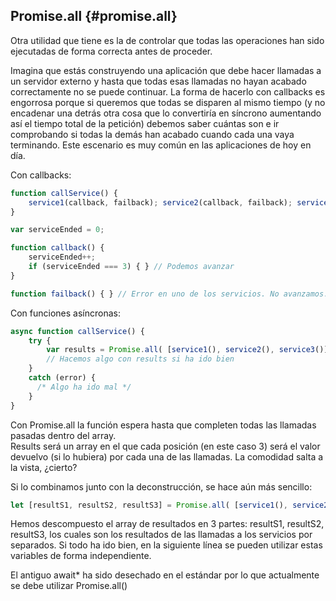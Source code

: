 ## Promise.all {#promise.all}

Otra utilidad que tiene es la de controlar que todas las operaciones han sido ejecutadas de forma correcta antes de proceder.

Imagina que estás construyendo una aplicación que debe hacer llamadas a un servidor externo y hasta que todas esas llamadas no hayan acabado correctamente no se puede continuar. La forma de hacerlo con callbacks es engorrosa porque si queremos que todas se disparen al mismo tiempo \(y no encadenar una detrás otra cosa que lo convertiría en síncrono aumentando así el tiempo total de la petición\) debemos saber cuántas son e ir comprobando si todas la demás han acabado cuando cada una vaya terminando. Este escenario es muy común en las aplicaciones de hoy en día.

Con callbacks:

```ts
function callService() {
    service1(callback, failback); service2(callback, failback); service3(callback, failback);
}

var serviceEnded = 0;

function callback() {
    serviceEnded++;
    if (serviceEnded === 3) { } // Podemos avanzar 
} 

function failback() { } // Error en uno de los servicios. No avanzamos.
```

Con funciones asíncronas:

```ts
async function callService() {
    try {
        var results = Promise.all( [service1(), service2(), service3()] );
        // Hacemos algo con results si ha ido bien
    }
    catch (error) { 
      /* Algo ha ido mal */ 
    }
}
```

Con Promise.all la función espera hasta que completen todas las llamadas pasadas dentro del array.   
Results será un array en el que cada posición \(en este caso 3\) será el valor devuelvo \(si lo hubiera\) por cada una de las llamadas. La comodidad salta a la vista, ¿cierto?

Si lo combinamos junto con la deconstrucción, se hace aún más sencillo:

```ts
let [resultS1, resultS2, resultS3] = Promise.all( [service1(), service2(), service3()] );
```

Hemos descompuesto el array de resultados en 3 partes: resultS1, resultS2, resultS3, los cuales son los resultados de las llamadas a los servicios por separados. Si todo ha ido bien, en la siguiente línea se pueden utilizar  estas variables de forma independiente.

El antiguo await\* ha sido desechado en el estándar por lo que actualmente se debe utilizar Promise.all\(\)

